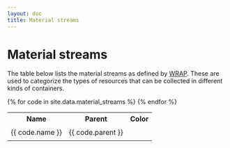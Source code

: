```yaml
---
layout: doc
title: Material streams
---
```


# Material streams

The table below lists the material streams as defined by [WRAP](https://partners.wrap.org.uk/assets/3647/). These are used to categorize the types of resources that can be collected in different kinds of containers.


<table>
<tr>
  <th>Name</th>
  <th>Parent</th>
  <th>Color</th>
</tr>
{% for code in site.data.material_streams %}
<tr>
  <td>{{ code.name }}</td>
  <td>{{ code.parent }}</td>
  <td><div style="background: #{{ code.color }}; width: 40px; height: 30px"></div>
  </td>
</tr>
{% endfor %}
</table>

